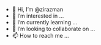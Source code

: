 - 👋 Hi, I’m @zirazman
- 👀 I’m interested in ...
- 🌱 I’m currently learning ...
- 💞️ I’m looking to collaborate on ...
- 📫 How to reach me ...

<!---
zirazman/zirazman is a ✨ special ✨ repository because its `README.md` (this file) appears on your GitHub profile.
You can click the Preview link to take a look at your changes.
--->
